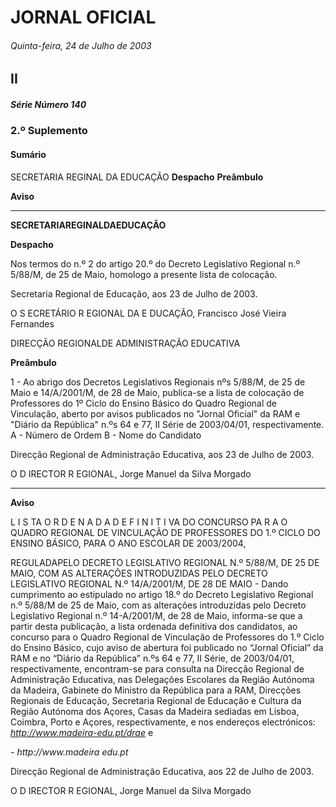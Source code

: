 # JORNAL OFICIAL

###### Quinta-feira, 24 de Julho de 2003

## II

##### Série Número 140

### **2.º Suplemento**

#### **Sumário**

SECRETARIA REGINAL DA EDUCAÇÃO
**Despacho**
**Preâmbulo**

**Aviso**




---

**SECRETARIAREGINALDAEDUCAÇÃO**


**Despacho**


Nos termos do n.º 2 do artigo 20.º do Decreto Legislativo
Regional n.º 5/88/M, de 25 de Maio, homologo a presente
lista de colocação.


Secretaria Regional de Educação, aos 23 de Julho de
2003.


O S ECRETÁRIO R EGIONAL DA E DUCAÇÃO, Francisco José
Vieira Fernandes


DIRECÇÃO REGIONALDE ADMINISTRAÇÃO EDUCATIVA


**Preâmbulo**


1 - Ao abrigo dos Decretos Legislativos Regionais nºs
5/88/M, de 25 de Maio e 14/A/2001/M, de 28 de
Maio, publica-se a lista de colocação de Professores
do 1º Ciclo do Ensino Básico do Quadro Regional de
Vinculação, aberto por avisos publicados no "Jornal
Oficial" da RAM e "Diário da República" n.ºs 64 e
77, II Série de 2003/04/01, respectivamente.
A - Número de Ordem
B - Nome do Candidato


Direcção Regional de Administração Educativa, aos 23
de Julho de 2003.


O D IRECTOR R EGIONAL, Jorge Manuel da Silva Morgado




---

**Aviso**


L I S TA O R D E N A D A D E F I N I T I VA DO CONCURSO PA R A O
QUADRO REGIONAL DE VINCULAÇÃO DE PROFESSORES DO 1.º
CICLO DO ENSINO BÁSICO, PARA O ANO ESCOLAR DE 2003/2004,

REGULADAPELO DECRETO LEGISLATIVO REGIONAL N.º 5/88/M,
DE 25 DE MAIO, COM AS ALTERAÇÕES INTRODUZIDAS PELO
DECRETO LEGISLATIVO REGIONAL N.º 14/A/2001/M, DE 28 DE
MAIO - Dando cumprimento ao estipulado no artigo 18.º do
Decreto Legislativo Regional n.º 5/88/M de 25 de Maio, com
as alterações introduzidas pelo Decreto Legislativo Regional
n.º 14-A/2001/M, de 28 de Maio, informa-se que a partir
desta publicação, a lista ordenada definitiva dos candidatos,
ao concurso para o Quadro Regional de Vinculação de
Professores do 1.º Ciclo do Ensino Básico, cujo aviso de
abertura foi publicado no “Jornal Oficial” da RAM e no
“Diário da República” n.ºs 64 e 77, II Série, de 2003/04/01,
respectivamente, encontram-se para consulta na Direcção
Regional de Administração Educativa, nas Delegações
Escolares da Região Autónoma da Madeira, Gabinete do
Ministro da República para a RAM, Direcções Regionais de
Educação, Secretaria Regional de Educação e Cultura da
Região Autónoma dos Açores, Casas da Madeira sediadas
em Lisboa, Coimbra, Porto e Açores, respectivamente, e nos
endereços electrónicos: _http://www.madeira-edu.pt/drae_ e

_-_
_http://www.madeira_ _edu.pt_


Direcção Regional de Administração Educativa, aos 22
de Julho de 2003.


O D IRECTOR R EGIONAL, Jorge Manuel da Silva Morgado

